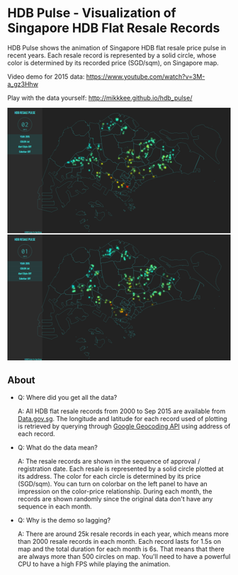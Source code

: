 # HDB Pulse - Visualization of Singapore HDB Flat Resale Records

HDB Pulse shows the animation of Singapore HDB flat resale price pulse in
recent years. Each resale record is represented by a solid circle, whose color
is determined by its recorded price (SGD/sqm), on Singapore map.

Video demo for 2015 data: https://www.youtube.com/watch?v=3M-a_gz3Hhw

Play with the data yourself: http://mikkkee.github.io/hdb_pulse/

![Animation][2]
![Screenshot][1]

## About
* Q: Where did you get all the data?

  A: All HDB flat resale records from 2000 to Sep 2015 are available from
  [Data.gov.sg][3]. The longitude and latitude for each record used of plotting
  is retrieved by querying through [Google Geocoding API][4] using address of each
  record.

* Q: What do the data mean?

  A: The resale records are shown in the sequence of approval / registration date.
  Each resale is represented by a solid circle plotted at its address.
  The color for each circle is determined by its price (SGD/sqm). You can turn
  on colorbar on the left panel to have an impression on the color-price relationship.
  During each month, the records are shown randomly since the original data
  don't have any sequence in each month.

* Q: Why is the demo so lagging?

  A: There are around 25k resale records in each year, which means more than 2000 resale
  records in each month. Each record lasts for 1.5s on map and the total duration
  for each month is 6s. That means that there are always more than 500 circles
  on map. You'll need to have a powerful CPU to have a high FPS while playing
  the animation.


[1]: images/screenshot.png
[2]: images/animation.gif
[3]: https://data.gov.sg/dataset/resale-flat-prices
[4]: https://developers.google.com/maps/documentation/geocoding/intro
